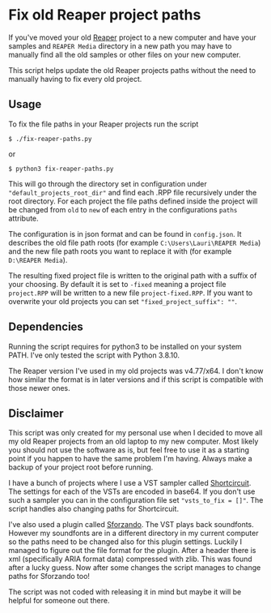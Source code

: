 # Fix old Reaper project paths

If you've moved your old [Reaper](https://www.reaper.fm/) project to a new computer and have your samples and `REAPER Media` directory in a new path
you may have to manually find all the old samples or other files on your new computer.

This script helps update the old Reaper projects paths without the need to manually having to fix every old project.

## Usage

To fix the file paths in your Reaper projects run the script

```
$ ./fix-reaper-paths.py
```

or

```
$ python3 fix-reaper-paths.py
```

This will go through the directory set in configuration under `"default_projects_root_dir"` and find each .RPP file recursively
under the root directory. For each project the file paths defined inside the project will be changed from `old` to `new`
of each entry in the configurations `paths` attribute.

The configuration is in json format and can be found in `config.json`. It describes the old file path
roots (for example `C:\Users\Lauri\REAPER Media`) and the new file path roots you want to replace it with (for example `D:\REAPER Media`).

The resulting fixed project file is written to the original path with a suffix of your choosing. By default it is set to `-fixed`
meaning a project file `project.RPP` will be written to a new file `project-fixed.RPP`. If you want to
overwrite your old projects you can set `"fixed_project_suffix": ""`.

## Dependencies

Running the script requires for python3 to be installed on your system PATH. I've only tested the script with Python 3.8.10.

The Reaper version I've used in my old projects was v4.77/x64. I don't know how similar the format is in later versions
and if this script is compatible with those newer ones.

## Disclaimer

This script was only created for my personal use when I decided to move all my old Reaper projects from an old laptop to
my new computer. Most likely you should not use the software as is, but feel free to use it as a starting point if
you happen to have the same problem I'm having. Always make a backup of your project root before running.

I have a bunch of projects where I use a VST sampler called [Shortcircuit](https://vemberaudio.se/shortcircuit/). The
settings for each of the VSTs are encoded in base64. If you don't use such a sampler
you can in the configuration file set `"vsts_to_fix = []"`. The script handles also changing paths for
Shortcircuit.

I've also used a plugin called [Sforzando](https://www.plogue.com/products/sforzando.html). The VST
plays back soundfonts. However my soundfonts are in a different directory in my current computer so
the paths need to be changed also for this plugin settings. Luckily I managed to figure out the file
format for the plugin. After a header there is xml (specifically ARIA format data) compressed with
zlib. This was found after a lucky guess. Now after some changes the script manages to change paths
for Sforzando too!

The script was not coded with releasing it in mind but maybe it will be helpful for someone out there.
